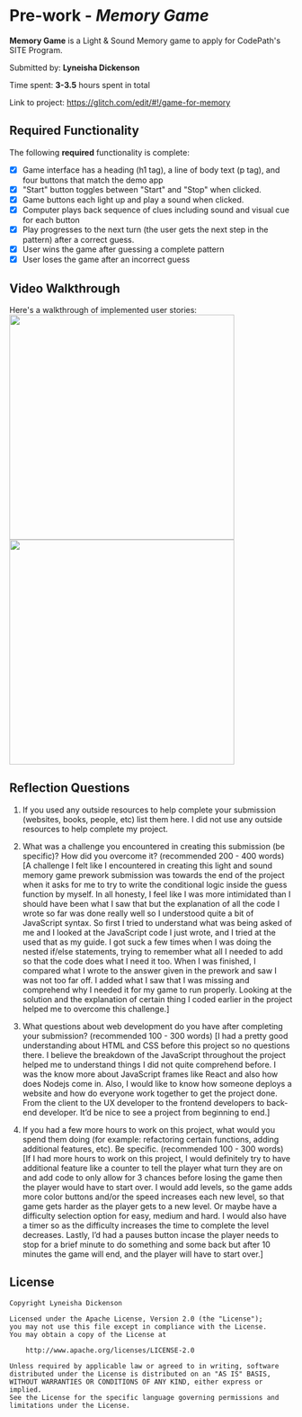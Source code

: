# Pre-work - _Memory Game_

**Memory Game** is a Light & Sound Memory game to apply for CodePath's SITE Program.

Submitted by: **Lyneisha Dickenson**

Time spent: **3-3.5** hours spent in total

Link to project: https://glitch.com/edit/#!/game-for-memory

## Required Functionality

The following **required** functionality is complete:

- [x] Game interface has a heading (h1 tag), a line of body text (p tag), and four buttons that match the demo app
- [x] "Start" button toggles between "Start" and "Stop" when clicked.
- [x] Game buttons each light up and play a sound when clicked.
- [x] Computer plays back sequence of clues including sound and visual cue for each button
- [x] Play progresses to the next turn (the user gets the next step in the pattern) after a correct guess.
- [x] User wins the game after guessing a complete pattern
- [x] User loses the game after an incorrect guess

## Video Walkthrough

Here's a walkthrough of implemented user stories:<br>
<img src="http://g.recordit.co/ZtdltGi0cu.gif" width=400> <br>
<img src="http://g.recordit.co/yegULpIQzI.gif" width=400> <br>

## Reflection Questions

1. If you used any outside resources to help complete your submission (websites, books, people, etc) list them here.
   I did not use any outside resources to help complete my project.

2. What was a challenge you encountered in creating this submission (be specific)? How did you overcome it? (recommended 200 - 400 words)
   [A challenge I felt like I encountered in creating this light and sound memory game prework submission was towards the end of the project when it asks for me to try to write the conditional logic inside the guess function by myself. In all honesty, I feel like I was more intimidated than I should have been what I saw that but the explanation of all the code I wrote so far was done really well so I understood quite a bit of JavaScript syntax. So first I tried to understand what was being asked of me and I looked at the JavaScript code I just wrote, and I tried at the used that as my guide. I got suck a few times when I was doing the nested if/else statements, trying to remember what all I needed to add so that the code does what I need it too. When I was finished, I compared what I wrote to the answer given in the prework and saw I was not too far off. I added what I saw that I was missing and comprehend why I needed it for my game to run properly. Looking at the solution and the explanation of certain thing I coded earlier in the project helped me to overcome this challenge.]

3) What questions about web development do you have after completing your submission? (recommended 100 - 300 words)
   [I had a pretty good understanding about HTML and CSS before this project so no questions there. I believe the breakdown of the JavaScript throughout the project helped me to understand things I did not quite comprehend before. I was the know more about JavaScript frames like React and also how does Nodejs come in. Also, I would like to know how someone deploys a website and how do everyone work together to get the project done. From the client to the UX developer to the frontend developers to back-end developer. It’d be nice to see a project from beginning to end.]

4) If you had a few more hours to work on this project, what would you spend them doing (for example: refactoring certain functions, adding additional features, etc). Be specific. (recommended 100 - 300 words)
   [If I had more hours to work on this project, I would definitely try to have additional feature like a counter to tell the player what turn they are on and add code to only allow for 3 chances before losing the game then the player would have to start over. I would add levels, so the game adds more color buttons and/or the speed increases each new level, so that game gets harder as the player gets to a new level. Or maybe have a difficulty selection option for easy, medium and hard. I would also have a timer so as the difficulty increases the time to complete the level decreases. Lastly, I’d had a pauses button incase the player needs to stop for a brief minute to do something and some back but after 10 minutes the game will end, and the player will have to start over.]

## License

    Copyright Lyneisha Dickenson

    Licensed under the Apache License, Version 2.0 (the "License");
    you may not use this file except in compliance with the License.
    You may obtain a copy of the License at

        http://www.apache.org/licenses/LICENSE-2.0

    Unless required by applicable law or agreed to in writing, software
    distributed under the License is distributed on an "AS IS" BASIS,
    WITHOUT WARRANTIES OR CONDITIONS OF ANY KIND, either express or implied.
    See the License for the specific language governing permissions and
    limitations under the License.
